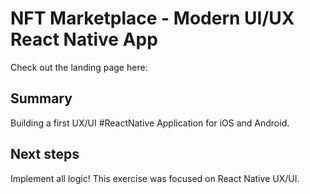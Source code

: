 # NFT Marketplace - Modern UI/UX React Native App
Check out the landing page here: 

## Summary
Building a first UX/UI #ReactNative Application for iOS and Android.

## Next steps
Implement all logic! This exercise was focused on React Native UX/UI.
